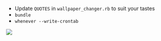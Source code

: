 * Update `QUOTES` in `wallpaper_changer.rb` to suit your tastes
* `bundle`
* `whenever --write-crontab`

![](http://i.imgur.com/a5BTtoI.png)
